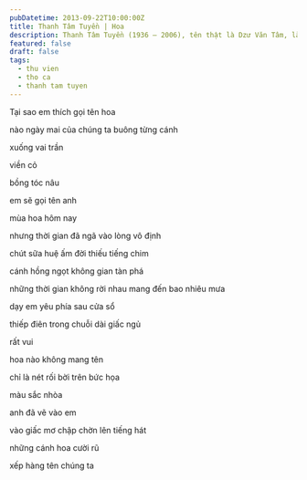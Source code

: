 ```yaml
---
pubDatetime: 2013-09-22T10:00:00Z
title: Thanh Tâm Tuyền | Hoa
description: Thanh Tâm Tuyền (1936 – 2006), tên thật là Dzư Văn Tâm, là một nhà thơ, nhà văn người Việt nổi tiếng, được biết đến với những cách tân thơ ca táo bạo.
featured: false
draft: false
tags:
  - thu vien
  - tho ca
  - thanh tam tuyen
---
```


Tại sao em thích gọi tên hoa

nào ngày mai của chúng ta buông từng cánh

xuống vai trần

viền cỏ

bồng tóc nâu

em sẽ gọi tên anh

mùa hoa hôm nay

nhưng thời gian đã ngã vào lòng vô định

chút sữa huệ ấm đời thiếu tiếng chim

cánh hồng ngọt không gian tàn phá

những thời gian không rời nhau mang đến bao nhiêu mưa

dạy em yêu phía sau cửa sổ

thiếp điên trong chuỗi dài giấc ngủ

rất vui

hoa nào không mang tên

chỉ là nét rối bời trên bức họa

màu sắc nhòa

anh đã vẽ vào em

vào giấc mơ chập chờn lên tiếng hát

những cánh hoa cười rũ

xếp hàng tên chúng ta
